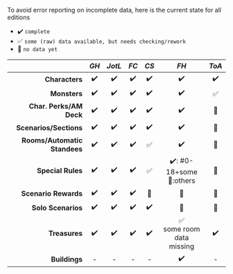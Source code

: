 To avoid error reporting on incomplete data, here is the current state for all editions

- :heavy_check_mark: `complete`
- :white_check_mark: `some (raw) data available, but needs checking/rework`
- :no_entry_sign: `no data yet` 

|                              |        *GH*        |       *JotL*       |        *FC*        |        *CS*        |                           *FH*                           |       *ToA*        |
| ---------------------------: | :----------------: | :----------------: | :----------------: | :----------------: | :------------------------------------------------------: | :----------------: |
|               **Characters** | :heavy_check_mark: | :heavy_check_mark: | :heavy_check_mark: | :heavy_check_mark: |                    :heavy_check_mark:                    | :heavy_check_mark: |
|                 **Monsters** | :heavy_check_mark: | :heavy_check_mark: | :heavy_check_mark: | :heavy_check_mark: |                    :heavy_check_mark:                    | :white_check_mark: |
|      **Char. Perks/AM Deck** | :heavy_check_mark: | :heavy_check_mark: | :heavy_check_mark: | :heavy_check_mark: |                    :heavy_check_mark:                    |  :no_entry_sign:   |
|       **Scenarios/Sections** | :heavy_check_mark: | :heavy_check_mark: | :heavy_check_mark: | :heavy_check_mark: |                    :heavy_check_mark:                    |  :no_entry_sign:   |
| **Rooms/Automatic Standees** | :heavy_check_mark: | :heavy_check_mark: | :heavy_check_mark: | :white_check_mark: |                    :heavy_check_mark:                    |  :no_entry_sign:   |
|            **Special Rules** | :heavy_check_mark: | :heavy_check_mark: | :heavy_check_mark: | :white_check_mark: | :heavy_check_mark:: #0-18+some<br>:no_entry_sign::others |  :no_entry_sign:   |
|         **Scenario Rewards** | :heavy_check_mark: | :heavy_check_mark: | :heavy_check_mark: |  :no_entry_sign:   |                     :no_entry_sign:                      |  :no_entry_sign:   |
|           **Solo Scenarios** | :heavy_check_mark: | :heavy_check_mark: | :heavy_check_mark: | :heavy_check_mark: |                     :no_entry_sign:                      |  :no_entry_sign:   |
|                **Treasures** | :heavy_check_mark: | :heavy_check_mark: | :heavy_check_mark: | :heavy_check_mark: |       :white_check_mark:<br>some room data missing       | :heavy_check_mark: |
|                **Buildings** |         -          |         -          |         -          |         -          |                    :heavy_check_mark:                    |         -          |
